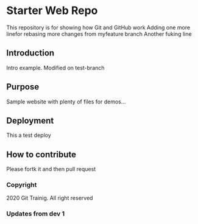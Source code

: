 # Starter Web Repo

This repository is for showing how Git and GitHub work
Adding one more linefor rebasing
more changes from myfeature branch
Another fuking line

## Introduction

Intro example. Modified on test-branch

## Purpose
Sample website with plenty of files for demos...

## Deployment

This a test deploy
## How to contribute

Please fortk it and then pull request

### Copyright

2020 Git Trainig. All right reserved


### Updates from dev 1
